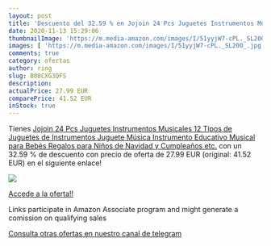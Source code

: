 ```yaml
---
layout: post
title: 'Descuento del 32.59 % en Jojoin 24 Pcs Juguetes Instrumentos Musi'
date: 2020-11-13 15:29:06
thumbnailImage: 'https://m.media-amazon.com/images/I/51yyjW7-cPL._SL200_.jpg'
images: [ 'https://m.media-amazon.com/images/I/51yyjW7-cPL._SL200_.jpg' ]
comments: true
category: ofertas
author: ring
slug: B08CXG3QFS
description:
actualPrice: 27.99 EUR
comparePrice: 41.52 EUR
inStock: true
---
```


Tienes [Jojoin 24 Pcs Juguetes Instrumentos Musicales  12 Tipos de Juguetes de Instrumentos  Juguete Música Instrumento  Educativo Musical para Bebés  Regalos para Niños de Navidad y Cumpleaños etc.](https://www.amazon.es/dp/B08CXG3QFS/?tag=redken-21) con un 32.59 % de descuento con precio de oferta de 27.99 EUR (original: 41.52 EUR) en el siguiente enlace!

[![](https://m.media-amazon.com/images/I/51yyjW7-cPL._SL200_.jpg)](https://www.amazon.es/dp/B08CXG3QFS/?tag=redken-21)

[Accede a la oferta!!](https://www.amazon.es/dp/B08CXG3QFS/?tag=redken-21)

Links participate in Amazon Associate program and might generate a comission on qualifying sales

[Consulta otras ofertas en nuestro canal de telegram](https://t.me/s/ofertas25)
